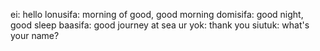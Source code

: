 ei:  hello
lonusifa: morning of good, good morning
domisifa: good night, good sleep
baasifa: good journey at sea
ur yok: thank you
siutuk: what's your name?
